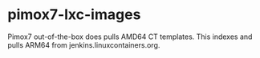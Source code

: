 # pimox7-lxc-images
Pimox7 out-of-the-box does pulls AMD64 CT templates. This indexes and pulls ARM64 from jenkins.linuxcontainers.org.
